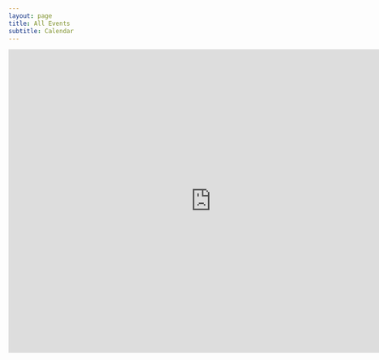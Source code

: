 ```yaml
---
layout: page
title: All Events
subtitle: Calendar
---
```


<iframe src="https://calendar.google.com/calendar/embed?src=satyagiri.sreepada%40gmail.com&ctz=America%2FChicago" style="border: 0" width="800" height="600" frameborder="0" scrolling="no"></iframe>
